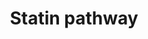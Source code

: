 ---
annotations:
- id: PW:0001933
  parent: disease pathway
  type: Pathway Ontology
  value: hypercholesterolemia pathway
- id: DOID:1287
  parent: cardiovascular system disease
  type: Disease Ontology
  value: cardiovascular system disease
- id: PW:0000724
  parent: drug pathway
  type: Pathway Ontology
  value: statin drug pathway
authors:
- Nsalomonis
- MaintBot
- Khanspers
- BruceConklin
- TestUser
- AlexanderPico
- Thomas
- Mkutmon
- Andra
- Egonw
- Ddigles
- Eweitz
citedin:
- link: PMC5075206
- link: PMC4723140
- link: PMC4546821
description: 'Statins inhibit the endogenous cholesterol production by competitive
  inhibition of HMG-CoA reductase (HMGCR), the enzyme that catalyzes conversion of
  HMG-CoA to mevalonate, an early rate-limiting step in cholesterol synthesis. This
  pathway delineates genes involved in statin pharmacogenomics, including genes involved
  in mediating the effects of statins on plasma lipoprotein metabolism.   Sources:
  [https://www.pharmgkb.org/pathway/PA2031 PharmGKB] and [http://en.wikipedia.org/wiki/Statin
  Wikipedia]'
last-edited: 2022-09-23
organisms:
- Mus musculus
redirect_from:
- /index.php/Pathway:WP1
- /instance/WP1
- /instance/WP1_rr117947
revision: r117947
schema-jsonld:
- '@context': https://schema.org/
  '@id': https://wikipathways.github.io/pathways/WP1.html
  '@type': Dataset
  creator:
    '@type': Organization
    name: WikiPathways
  description: 'Statins inhibit the endogenous cholesterol production by competitive
    inhibition of HMG-CoA reductase (HMGCR), the enzyme that catalyzes conversion
    of HMG-CoA to mevalonate, an early rate-limiting step in cholesterol synthesis.
    This pathway delineates genes involved in statin pharmacogenomics, including genes
    involved in mediating the effects of statins on plasma lipoprotein metabolism.   Sources:
    [https://www.pharmgkb.org/pathway/PA2031 PharmGKB] and [http://en.wikipedia.org/wiki/Statin
    Wikipedia]'
  keywords:
  - Abca1
  - Acetyl-CoA
  - Apoa1
  - Apoa4
  - Apoc1
  - Apoc2
  - Apoc3
  - Apoe
  - Cetp
  - Cholesterol
  - Cholesterol Ester
  - Cholic acid
  - Cyp7a1
  - Dgat1
  - Free FA
  - Hmgcr
  - Lcat
  - Ldlr
  - Lipc
  - Lpl
  - Lrp1
  - Mttp
  - Phospholipid
  - Pltp
  - Scarb1
  - Soat1
  - Statin
  - Triglycerides
  license: CC0
  name: Statin pathway
seo: CreativeWork
title: Statin pathway
wpid: WP1
---
